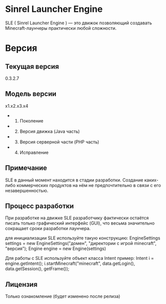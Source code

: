 ﻿Sinrel Launcher Engine
======================

SLE ( Sinrel Launcher Engine ) — это движок позволяющий создавать Minecraft-лаунчеры практически любой сложности.

Версия
======

Текущая версия
--------------
0.3.2.7

Модель версии
----------------

x1.x2.x3.x4

* 1) Поколение 
* 2) Версия движка (Java часть)
* 3) Версия серверной части (PHP часть)
* 4) Исправление

Примечание
----------

SLE в данный момент находится в стадии разработки. Создание каких-либо коммерческих продуктов на нём не предпочтительно в связи с его незавершенностью.

Процесс разработки
------------------

При разработке на движке SLE разработчику фактически остаётся писать только графический интерфейс (GUI), что весьма значительно сокращает сроки разработки лаунчера.

для инициализации SLE используйте такую конструкцию:
        EngineSettings settings = new EngineSettings("домен", "директории с игрой minecraft", "версия");
        Engine engine = new Engine(settings)

Для работы с SLE используйте объект класса Intent пример:
        Intent i = engine.getIntent();
        i.startMinecraft("minecraft", data.getLogin(), data.getSession(), getFrame()); 

Лицензия
--------
Только ознакомление (будет изменено после релиза)

